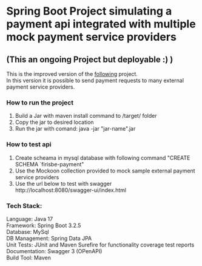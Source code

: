 # Spring Boot Project simulating a payment api integrated with multiple mock payment service providers
## (This an  ongoing Project but deployable :) )
This is the improved version of the  <a href=https://github.com/OzgurYatmaz/FirisbeInterview>following</a> project. <br>
In this version it is possible to send payment requests to many external payment service providers. 

### How to run the project

1. Build a Jar with maven install command to /target/ folder 
2. Copy the jar to desired location
2. Run the jar with comand: java -jar "jar-name".jar

 
### How to test api
1. Create scheama in mysql database with following command "CREATE SCHEMA `firisbe-payment"
2. Use the Mockoon collection provided to mock sample external payment service providers
3. Use the url below to test with swagger <br>
   http://localhost:8080/swagger-ui/index.html
 

### Tech Stack:

Language: Java 17 <br>
Framework: Spring Boot 3.2.5 <br>
Database: MySql <br>
DB Management: Spring Data JPA <br>
Unit Tests: JUnit and Maven Surefire for functionality coverage test reports <br>
Documentation: Swagger 3 (OPenAPI)  <br>
Build Tool: Maven 
